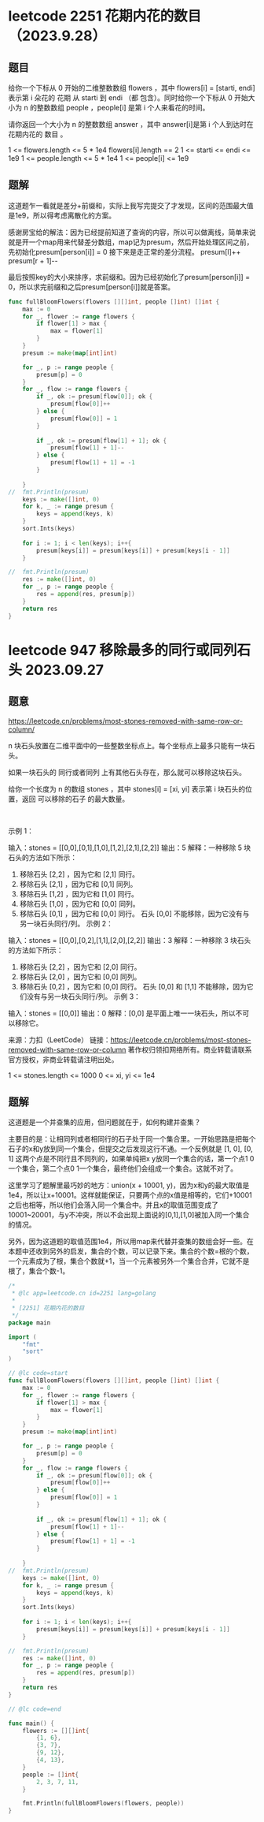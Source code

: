 # leetcode 2251 花期内花的数目（2023.9.28）
## 题目
给你一个下标从 0 开始的二维整数数组 flowers ，其中 flowers[i] = [starti, endi] 表示第 i 朵花的 花期 从 starti 到 endi （都 包含）。同时给你一个下标从 0 开始大小为 n 的整数数组 people ，people[i] 是第 i 个人来看花的时间。

请你返回一个大小为 n 的整数数组 answer ，其中 answer[i]是第 i 个人到达时在花期内花的 数目 。

1 <= flowers.length <= 5 * 1e4
flowers[i].length == 2
1 <= starti <= endi <= 1e9
1 <= people.length <= 5 * 1e4
1 <= people[i] <= 1e9
## 题解
这道题乍一看就是差分+前缀和，实际上我写完提交了才发现，区间的范围最大值是1e9，所以得考虑离散化的方案。

感谢房宝给的解法：因为已经提前知道了查询的内容，所以可以做离线，简单来说就是开一个map用来代替差分数组，map记为presum，然后开始处理区间之前，先初始化presum[person[i]] = 0
接下来是走正常的差分流程。
presum[l]++
presum[r + 1]--

最后按照key的大小来排序，求前缀和。因为已经初始化了presum[person[i]] = 0，所以求完前缀和之后presum[person[i]]就是答案。

```go
func fullBloomFlowers(flowers [][]int, people []int) []int {
	max := 0
	for _, flower := range flowers {
		if flower[1] > max {
			max = flower[1]
		}
	}
	presum := make(map[int]int)

	for _, p := range people {
		presum[p] = 0
	}
	for _, flow := range flowers {
		if _, ok := presum[flow[0]]; ok {
			presum[flow[0]]++
		} else {
			presum[flow[0]] = 1
		}
	
		if _, ok := presum[flow[1] + 1]; ok {
			presum[flow[1] + 1]--
		} else {
			presum[flow[1] + 1] = -1
		}
	
	}
//	fmt.Println(presum)
	keys := make([]int, 0)
	for k, _ := range presum {
		keys = append(keys, k)
	}
	sort.Ints(keys)
	
	for i := 1; i < len(keys); i++{
		presum[keys[i]] = presum[keys[i]] + presum[keys[i - 1]] 
	}

//	fmt.Println(presum)
	res := make([]int, 0)
	for _, p := range people {
		res = append(res, presum[p])
	}
	return res
}
```

# leetcode 947 移除最多的同行或同列石头 2023.09.27
## 题意
https://leetcode.cn/problems/most-stones-removed-with-same-row-or-column/

n 块石头放置在二维平面中的一些整数坐标点上。每个坐标点上最多只能有一块石头。

如果一块石头的 同行或者同列 上有其他石头存在，那么就可以移除这块石头。

给你一个长度为 n 的数组 stones ，其中 stones[i] = [xi, yi] 表示第 i 块石头的位置，返回 可以移除的石子 的最大数量。

 

示例 1：

输入：stones = [[0,0],[0,1],[1,0],[1,2],[2,1],[2,2]]
输出：5
解释：一种移除 5 块石头的方法如下所示：
1. 移除石头 [2,2] ，因为它和 [2,1] 同行。
2. 移除石头 [2,1] ，因为它和 [0,1] 同列。
3. 移除石头 [1,2] ，因为它和 [1,0] 同行。
4. 移除石头 [1,0] ，因为它和 [0,0] 同列。
5. 移除石头 [0,1] ，因为它和 [0,0] 同行。
石头 [0,0] 不能移除，因为它没有与另一块石头同行/列。
示例 2：

输入：stones = [[0,0],[0,2],[1,1],[2,0],[2,2]]
输出：3
解释：一种移除 3 块石头的方法如下所示：
1. 移除石头 [2,2] ，因为它和 [2,0] 同行。
2. 移除石头 [2,0] ，因为它和 [0,0] 同列。
3. 移除石头 [0,2] ，因为它和 [0,0] 同行。
石头 [0,0] 和 [1,1] 不能移除，因为它们没有与另一块石头同行/列。
示例 3：

输入：stones = [[0,0]]
输出：0
解释：[0,0] 是平面上唯一一块石头，所以不可以移除它。

来源：力扣（LeetCode）
链接：https://leetcode.cn/problems/most-stones-removed-with-same-row-or-column
著作权归领扣网络所有。商业转载请联系官方授权，非商业转载请注明出处。

1 <= stones.length <= 1000
0 <= xi, yi <= 1e4
## 题解
这道题是一个并查集的应用，但问题就在于，如何构建并查集？

主要目的是：让相同列或者相同行的石子处于同一个集合里。一开始思路是把每个石子的x和y放到同一个集合，但提交之后发现这行不通。一个反例就是
[1, 0], [0, 1]
这两个点是不同行且不同列的，如果单纯把x y放同一个集合的话，第一个点1 0一个集合，第二个点0 1一个集合，最终他们会组成一个集合。这就不对了。

这里学习了题解里最巧妙的地方：union(x + 10001, y)，因为x和y的最大取值是1e4，所以让x+10001。这样就能保证，只要两个点的x值是相等的，它们+10001之后也相等，所以他们会落入同一个集合中。并且x的取值范围变成了10001~20001，与y不冲突，所以不会出现上面说的[0,1],[1,0]被加入同一个集合的情况。

另外，因为这道题的取值范围1e4，所以用map来代替并查集的数组会好一些。在本题中还收到另外的启发，集合的个数，可以记录下来。集合的个数=根的个数，一个元素成为了根，集合个数就+1，当一个元素被另外一个集合合并，它就不是根了，集合个数-1。

```go
/*
 * @lc app=leetcode.cn id=2251 lang=golang
 *
 * [2251] 花期内花的数目
 */
package main

import (
	"fmt"
	"sort"
)

// @lc code=start
func fullBloomFlowers(flowers [][]int, people []int) []int {
	max := 0
	for _, flower := range flowers {
		if flower[1] > max {
			max = flower[1]
		}
	}
	presum := make(map[int]int)

	for _, p := range people {
		presum[p] = 0
	}
	for _, flow := range flowers {
		if _, ok := presum[flow[0]]; ok {
			presum[flow[0]]++
		} else {
			presum[flow[0]] = 1
		}
	
		if _, ok := presum[flow[1] + 1]; ok {
			presum[flow[1] + 1]--
		} else {
			presum[flow[1] + 1] = -1
		}
	
	}
//	fmt.Println(presum)
	keys := make([]int, 0)
	for k, _ := range presum {
		keys = append(keys, k)
	}
	sort.Ints(keys)
	
	for i := 1; i < len(keys); i++{
		presum[keys[i]] = presum[keys[i]] + presum[keys[i - 1]] 
	}

//	fmt.Println(presum)
	res := make([]int, 0)
	for _, p := range people {
		res = append(res, presum[p])
	}
	return res
}

// @lc code=end

func main() {
	flowers := [][]int{
		{1, 6},
		{3, 7},
		{9, 12},
		{4, 13},
	}
	people := []int{
		2, 3, 7, 11,
	}

	fmt.Println(fullBloomFlowers(flowers, people))
}

```